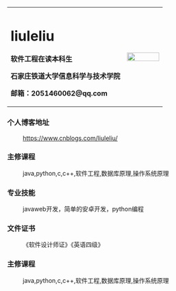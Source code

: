<table border="0">
  <tr>
    <td width="75%">
      <h1>liuleliu</h1>
      <p><b>软件工程在读本科生</b></p>
      <p><b>石家庄铁道大学信息科学与技术学院</b></p>
      <p><b>邮箱：2051460062@qq.com</b></p>
    </td>
    <td width="25%">
      <img src="/zhengjianzhao.jpg" width="100%">   
    </td>
  </tr>
</table>

<h3>个人博客地址</h3>
<p><b>&nbsp;&nbsp;&nbsp;&nbsp;&nbsp;&nbsp;&nbsp;&nbsp;&nbsp;&nbsp; </b><a href='https://www.cnblogs.com/liuleliu/'>https://www.cnblogs.com/liuleliu/<a></p>
<h3>主修课程</h3>
<p><b>&nbsp;&nbsp;&nbsp;&nbsp;&nbsp;&nbsp;&nbsp;&nbsp;&nbsp;&nbsp; </b>java,python,c,c++,软件工程,数据库原理,操作系统原理</p>
<h3>专业技能</h3>
<p><b>&nbsp;&nbsp;&nbsp;&nbsp;&nbsp;&nbsp;&nbsp;&nbsp;&nbsp;&nbsp; </b>javaweb开发，简单的安卓开发，python编程</p>
<h3>文件证书</h3>
<p><b>&nbsp;&nbsp;&nbsp;&nbsp;&nbsp;&nbsp;&nbsp;&nbsp;&nbsp;&nbsp; </b>《软件设计师证》《英语四级》</p>
<h3>主修课程</h3>
<p><b>&nbsp;&nbsp;&nbsp;&nbsp;&nbsp;&nbsp;&nbsp;&nbsp;&nbsp;&nbsp; </b>java,python,c,c++,软件工程,数据库原理,操作系统原理</p>


